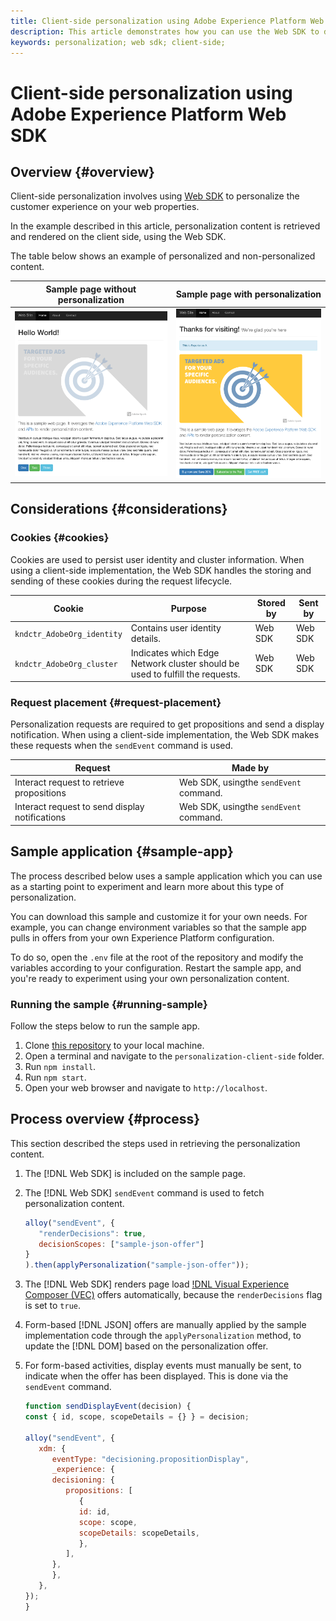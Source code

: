 ```yaml
---
title: Client-side personalization using Adobe Experience Platform Web SDK
description: This article demonstrates how you can use the Web SDK to deploy client-side personalization on your web properties.
keywords: personalization; web sdk; client-side;
---
```


# Client-side personalization using Adobe Experience Platform Web SDK

## Overview {#overview}

Client-side personalization involves using [Web SDK](../../home.md) to personalize the customer experience on your web properties.

In the example described in this article, personalization content is retrieved and rendered on the client side, using the Web SDK.

The table below shows an example of personalized and non-personalized content.

| Sample page without personalization | Sample page with personalization|
|---|---|
| ![Example web page with no personalization](assets/plain.png) | ![Example web page with personalization](assets/personalized.png) |

## Considerations {#considerations}

### Cookies {#cookies}

Cookies are used to persist user identity and cluster information.  When using a client-side implementation, the Web SDK handles the storing and sending of these cookies during the request lifecycle.

| Cookie | Purpose | Stored by | Sent by |
|---|---|---|---|
| `kndctr_AdobeOrg_identity` | Contains user identity details. | Web SDK | Web SDK |
| `kndctr_AdobeOrg_cluster`  | Indicates which Edge Network cluster should be used to fulfill the requests. | Web SDK | Web SDK |

### Request placement {#request-placement}

Personalization requests are required to get propositions and send a display notification. When using a client-side implementation, the Web SDK makes these requests when the `sendEvent` command is used.

| Request | Made by | 
|---|---|
| Interact request to retrieve propositions | Web SDK, usingthe `sendEvent` command. |
| Interact request to send display notifications | Web SDK, usingthe `sendEvent` command. |

## Sample application {#sample-app}

The process described below uses a sample application which you can use as a starting point to experiment and learn more about this type of personalization. 

You can download this sample and customize it for your own needs. For example, you can change environment variables so that the sample app pulls in offers from your own Experience Platform configuration.

To do so, open the `.env` file at the root of the repository and modify the variables according to your configuration. Restart the sample app, and you're ready to experiment using your own personalization content.

### Running the sample {#running-sample}

Follow the steps below to run the sample app.

1. Clone [this repository](https://github.com/adobe/alloy-samples) to your local machine.
2. Open a terminal and navigate to the `personalization-client-side` folder.
3. Run `npm install`.
4. Run `npm start`.
5. Open your web browser and navigate to `http://localhost`.

## Process overview {#process}

This section described the steps used in retrieving the personalization content.

1. The [!DNL Web SDK] is included on the sample page.
2. The [!DNL Web SDK] `sendEvent` command is used to fetch personalization content.

   ```js
   alloy("sendEvent", {
      "renderDecisions": true,
      decisionScopes: ["sample-json-offer"]
   }
   ).then(applyPersonalization("sample-json-offer"));
   ```

3. The [!DNL Web SDK] renders page load [!DNL Visual Experience Composer (VEC)](https://experienceleague.adobe.com/docs/target/using/experiences/vec/visual-experience-composer.html?lang=en) offers automatically, because the `renderDecisions` flag is set to `true`.
4. Form-based [!DNL JSON] offers are manually applied by the sample implementation code through the `applyPersonalization` method, to update the [!DNL DOM] based on the personalization offer.
5. For form-based activities, display events must manually be sent, to indicate when the offer has been displayed. This is done via the `sendEvent` command.

   ```js
   function sendDisplayEvent(decision) {
   const { id, scope, scopeDetails = {} } = decision;

   alloy("sendEvent", {
      xdm: {
         eventType: "decisioning.propositionDisplay",
         _experience: {
         decisioning: {
            propositions: [
               {
               id: id,
               scope: scope,
               scopeDetails: scopeDetails,
               },
            ],
         },
         },
      },
   });
   }
   ```
